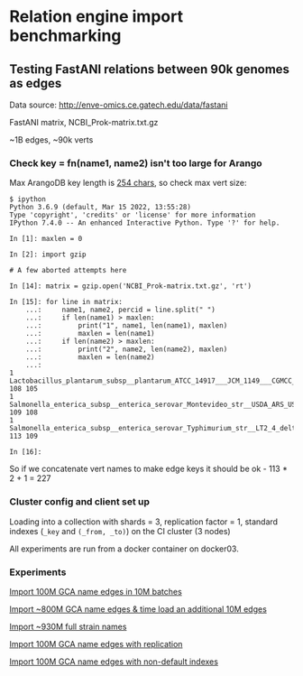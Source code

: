# Relation engine import benchmarking

## Testing FastANI relations between 90k genomes as edges

Data source: http://enve-omics.ce.gatech.edu/data/fastani

FastANI matrix, NCBI_Prok-matrix.txt.gz

~1B edges, ~90k verts

### Check key = fn(name1, name2) isn't too large for Arango

Max ArangoDB key length is [254 chars](https://github.com/arangodb/arangodb/issues/10754), so check max vert size:

```
$ ipython
Python 3.6.9 (default, Mar 15 2022, 13:55:28) 
Type 'copyright', 'credits' or 'license' for more information
IPython 7.4.0 -- An enhanced Interactive Python. Type '?' for help.

In [1]: maxlen = 0

In [2]: import gzip

# A few aborted attempts here

In [14]: matrix = gzip.open('NCBI_Prok-matrix.txt.gz', 'rt')

In [15]: for line in matrix: 
    ...:     name1, name2, percid = line.split(" ") 
    ...:     if len(name1) > maxlen: 
    ...:         print("1", name1, len(name1), maxlen) 
    ...:         maxlen = len(name1) 
    ...:     if len(name2) > maxlen:
    ...:         print("2", name2, len(name2), maxlen) 
    ...:         maxlen = len(name2) 
    ...:
1 Lactobacillus_plantarum_subsp__plantarum_ATCC_14917___JCM_1149___CGMCC_1_2437_GCA_000143745.LargeContigs.fna 108 105
1 Salmonella_enterica_subsp__enterica_serovar_Montevideo_str__USDA_ARS_USMARC_1903_NZ_CP007222.LargeContigs.fna 109 108
1 Salmonella_enterica_subsp__enterica_serovar_Typhimurium_str__LT2_4_delta_ramA__kan_GCA_000336195.LargeContigs.fna 113 109

In [16]:

```

So if we concatenate vert names to make edge keys it should be ok - 113 * 2 + 1 = 227

### Cluster config and client set up

Loading into a collection with shards = 3, replication factor = 1, standard indexes
(`_key` and `(_from, _to)`) on the CI cluster (3 nodes)

All experiments are run from a docker container on docker03.

### Experiments

[Import 100M GCA name edges in 10M batches](./experiments/100M_GCA_names_10M_batches.md)

[Import ~800M GCA name edges & time load an additional 10M edges](./experiments/800M_GCA_names.md)

[Import ~930M full strain names](./experiments/1B_full_names.md)

[Import 100M GCA name edges with replication](./experiments/replication_GCA_names.md)

[Import 100M GCA name edges with non-default indexes](./experiments/nondefault_indexes_GCA_names.md)
